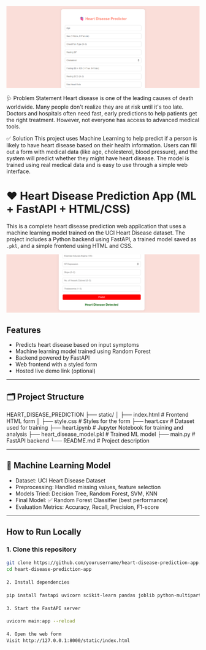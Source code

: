 ![Heart Disease Input Form](heart1.png)

🩺 Problem Statement
Heart disease is one of the leading causes of death worldwide. Many people don't realize they are at risk until it's too late. Doctors and hospitals often need fast, early predictions to help patients get the right treatment. However, not everyone has access to advanced medical tools.


✅ Solution
This project uses Machine Learning to help predict if a person is likely to have heart disease based on their health information. Users can fill out a form with medical data (like age, cholesterol, blood pressure), and the system will predict whether they might have heart disease. The model is trained using real medical data and is easy to use through a simple web interface.

# ❤️ Heart Disease Prediction App (ML + FastAPI + HTML/CSS)

This is a complete heart disease prediction web application that uses a machine learning model trained on the UCI Heart Disease dataset. The project includes a Python backend using FastAPI, a trained model saved as `.pkl`, and a simple frontend using HTML and CSS.

![Prediction Result](heart.png)

##  Features

- Predicts heart disease based on input symptoms
- Machine learning model trained using Random Forest
- Backend powered by FastAPI
- Web frontend with a styled form
- Hosted live demo link (optional)

---

## 🗂️ Project Structure

HEART_DISEASE_PREDICTION
├── static/
│ ├── index.html # Frontend HTML form
│ ├── style.css # Styles for the form
├── heart.csv # Dataset used for training
├── heart.ipynb # Jupyter Notebook for training and analysis
├── heart_disease_model.pkl # Trained ML model
├── main.py # FastAPI backend
└── README.md # Project description


---

## 🧠 Machine Learning Model

- Dataset: UCI Heart Disease Dataset
- Preprocessing: Handled missing values, feature selection
- Models Tried: Decision Tree, Random Forest, SVM, KNN
- Final Model: ✅ Random Forest Classifier (best performance)
- Evaluation Metrics: Accuracy, Recall, Precision, F1-score

---

##  How to Run Locally

### 1. Clone this repository
```bash
git clone https://github.com/yourusername/heart-disease-prediction-app.git
cd heart-disease-prediction-app

2. Install dependencies

pip install fastapi uvicorn scikit-learn pandas joblib python-multipart

3. Start the FastAPI server

uvicorn main:app --reload

4. Open the web form
Visit http://127.0.0.1:8000/static/index.html